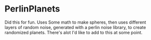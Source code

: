 # PerlinPlanets

Did this for fun. Uses Some math to make spheres, then uses different layers of random noise, generated with a perlin noise library, to create randomized planets. 
There's alot I'd like to add to this at some point. 


